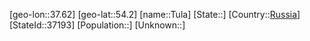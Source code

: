 ﻿---
location: [54.2,37.62]
type: City
tags:
- geo/City


SpocWebEntityId: 35036
isDeleted: false
confidential: public

---
[geo-lon::37.62]
[geo-lat::54.2]
[name::Tula]
[State::]
[Country::[Russia](geo/Continent/Europe/Russia.md)]
[StateId::37193]
[Population::]
[Unknown::]

